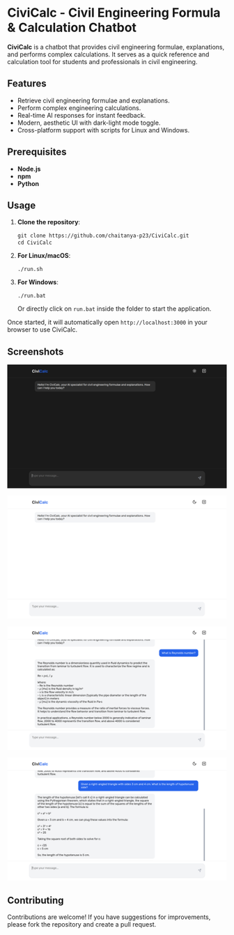 # CiviCalc - Civil Engineering Formula & Calculation Chatbot

**CiviCalc** is a chatbot that provides civil engineering formulae, explanations, and performs complex calculations. It serves as a quick reference and calculation tool for students and professionals in civil engineering.

## Features

- Retrieve civil engineering formulae and explanations.
- Perform complex engineering calculations.
- Real-time AI responses for instant feedback.
- Modern, aesthetic UI with dark-light mode toggle.
- Cross-platform support with scripts for Linux and Windows.

## Prerequisites

- **Node.js**
- **npm**
- **Python**

## Usage

1. **Clone the repository**:
   ```
   git clone https://github.com/chaitanya-p23/CiviCalc.git
   cd CiviCalc
   ```

2. **For Linux/macOS**:
   ```
   ./run.sh
   ```

3. **For Windows**:
   ```
   ./run.bat
   ```
   Or directly click on `run.bat` inside the folder to start the application.

Once started, it will automatically open `http://localhost:3000` in your browser to use CiviCalc.

## Screenshots

![View 1](assets/landing-page-dark-mode.png)

![View 2](assets/landing-page-light-mode.png)

![View 3](assets/conversation1.png)

![View 4](assets/conversation2.png)

## Contributing

Contributions are welcome! If you have suggestions for improvements, please fork the repository and create a pull request.